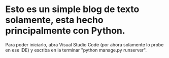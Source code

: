 <h1>Esto es un simple blog de texto solamente, esta hecho principalmente con Python.</h1>
<p>Para poder iniciarlo, abra Visual Studio Code (por ahora solamente lo probe en ese IDE) y escriba en la terminar "python manage.py runserver".</p>
